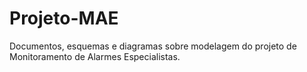 # Projeto-MAE
Documentos, esquemas e diagramas sobre modelagem do projeto de Monitoramento de Alarmes Especialistas.
